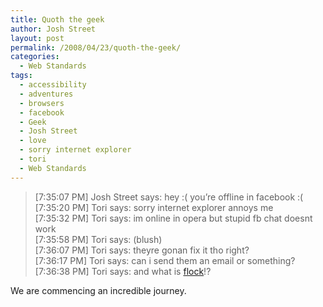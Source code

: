 ```yaml
---
title: Quoth the geek
author: Josh Street
layout: post
permalink: /2008/04/23/quoth-the-geek/
categories:
  - Web Standards
tags:
  - accessibility
  - adventures
  - browsers
  - facebook
  - Geek
  - Josh Street
  - love
  - sorry internet explorer
  - tori
  - Web Standards
---
```

> [7:35:07 PM] Josh Street says: hey :( you&#8217;re offline in facebook :(  
> [7:35:20 PM] Tori says: sorry internet explorer annoys me  
> [7:35:32 PM] Tori says: im online in opera but stupid fb chat doesnt work  
> [7:35:58 PM] Tori says: (blush)  
> [7:36:07 PM] Tori says: theyre gonan fix it tho right?  
> [7:36:17 PM] Tori says: can i send them an email or something?  
> [7:36:38 PM] Tori says: and what is [flock][1]!?

We are commencing an incredible journey.

 [1]: http://www.flock.com/